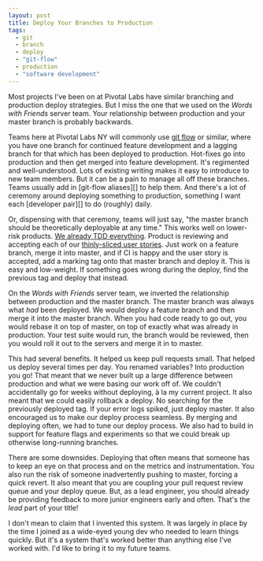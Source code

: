 ```yaml
---
layout: post
title: Deploy Your Branches to Production
tags:
  - git
  - branch
  - deploy
  - "git-flow"
  - production
  - "software development"
---
```


Most projects I've been on at Pivotal Labs have similar branching
and production deploy strategies.
But I miss the one that we used on
the _Words with Friends_ server team.
Your relationship between production and your master branch
is probably backwards.

Teams here at Pivotal Labs NY will commonly use [git flow][git-flow] or similar,
where you have one branch for continued feature development
and a lagging branch for that which has been deployed to production.
Hot-fixes go into production
and then get merged into feature development. It's regimented and well-understood.
Lots of existing writing makes it easy to introduce to new team members.
But it can be a pain to manage all off these branches.
Teams usually add in [git-flow aliases][] to help them.
And there's a lot of ceremony around deploying something to production,
something I want each [developer pair][] to do (roughly) daily.

Or, dispensing with that ceremony,
teams will just say,
"the master branch should be theoretically deployable at any time."
This works well on lower-risk products.
[We already TDD everything][tdd].
Product is reviewing and accepting each of our [thinly-sliced user stories][thinly-sliced].
Just work on a feature branch,
merge it into master,
and if CI is happy and the user story is accepted,
add a marking tag onto that master branch and deploy it.
This is easy and low-weight.
If something goes wrong during the deploy,
find the previous tag and deploy that instead.

On the _Words with Friends_ server team,
we inverted the relationship between production and the master branch.
The master branch was always what _had_ been deployed.
We would deploy a feature branch and then merge it into the master branch.
When you had code ready to go out,
you would rebase it on top of master,
on top of exactly what was already in production.
Your test suite would run,
the branch would be reviewed,
then you would roll it out to the servers
and merge it in to master.

This had several benefits.
It helped us keep pull requests small.
That helped us deploy several times per day.
You renamed variables?
Into production you go!
That meant that we never built up a large difference between production
and what we were basing our work off of.
We couldn't accidentally go for weeks without deploying,
à la my current project.
It also meant that we could easily rollback a deploy.
No searching for the previously deployed tag.
If your error logs spiked,
just deploy master.
It also encouraged us to make our deploy process seamless.
By merging and deploying often,
we had to tune our deploy process.
We also had to build in support for feature flags and experiments
so that we could break up otherwise long-running branches.

There are some downsides.
Deploying that often means
that someone has to keep an eye on that process
and on the metrics and instrumentation.
You also run the risk of someone inadvertently pushing to master,
forcing a quick revert.
It also meant that you are coupling your pull request review queue
and your deploy queue.
But, as a lead engineer,
you should already be providing feedback
to more junior engineers early and often.
That's the _lead_ part of your title!

I don't mean to claim that I invented this system.
It was largely in place
by the time I joined
as a wide-eyed young dev who needed to learn things quickly.
But it's a system that's worked better than anything else I've worked with.
I'd like to bring it to my future teams.

[git-flow]: http://nvie.com/posts/a-successful-git-branching-model/
[tdd]: http://engineering.pivotal.io/categories/tdd/
[thinly-sliced]: https://www.pivotaltracker.com/blog/choosing-best-slice-for-your-story/
